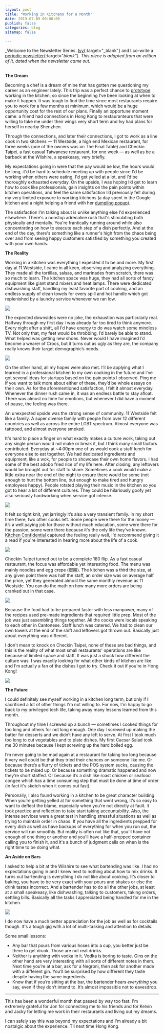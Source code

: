 ```yaml
---
layout: post
title: "Working in Kitchens for a Month"
date: 2019-07-09 00:00:00
publish: false
categories: blog
sitemap: false

---
```


_Welcome to the Newsletter Series. [Ivy](http://ivyxu.co/?utm_source=referral&&utm_medium=owenwangdotcom){:target="_blank"} and I co-write a [periodic newsletter](https://mailchi.mp/03e9ab1adc54/ivyowen){:target="_blank"}. This piece is adapted from an edition of it, dated when the newsletter came out._
<br/>
<br/>

__The Dream__

Becoming a chef is a dream of mine that has gotten me questioning my career as an engineer lately. This trip was a perfect chance to [prototype](https://www.creativelive.com/class/designing-your-life-how-to-build-a-well-lived-joyful-life-bill-burnett-dave-evans/lessons/intro-to-prototyping) working in the kitchen, so since the beginning I’ve been looking at when to make it happen. It was tough to find the time since most restaurants require you to work for a few months at minimum, which would be a huge opportunity cost for the rest of our plans. Finally an opportune moment came: a friend had connections in Hong Kong to restauranteurs that were willing to take me under their wings very short term and Ivy had plans for herself in nearby Shenzhen.

Through the connections, and later their connections, I got to work as a line cook in two kitchens — 11 Westside, a high end Mexican restaurant, for three weeks (one of the owners was on The Final Table) and Checkin Taipei, a fast casual Taiwanese restaurant, for one week — as well as be a barback at the Wilshire, a speakeasy, very briefly.

My expectations going in were that the pay would be low, the hours would be long, it'd be hard to schedule meeting up with people since I'd be working when others were eating, I'd get yelled at a lot, and I’d be thoroughly exhausted everyday. On the upside, I was hoping I’d get to learn how to cook like professionals, gain insights on the pain points within kitchen operations, and feel the same satisfaction I’d previously felt during my very limited exposure to working kitchens (a day spent in the Google kitchen and a night helping a friend with her [dumpling popup](https://www.facebook.com/getlowdumplings/)).

The satisfaction I'm talking about is unlike anything else I'd experienced elsewhere. There's a nonstop adrenaline rush that's stimulating both physically and mentally. You're frantically running around while also concentrating on how to execute each step of a dish perfectly. And at the end of the day, there's something like a runner's high from the chaos being over and from seeing happy customers satisfied by something you created with your own hands.

__The Reality__

Working in a kitchen was everything I expected it to be and more. My first day at 11 Westside, I came in all keen, observing and analyzing everything. They made all the tortillas, salsas, and marinades from scratch, there was so much to learn. The kitchen space was huge, they had all sorts of fancy equipment like giant stand mixers and heat lamps. There were dedicated dishwashing staff, handling my least favorite part of cooking, and an endless supply of clean towels for every spill and hot handle which got replenished by a laundry service whenever we ran low.

<img src="https://gallery.mailchimp.com/e9a2a7ba7716f6b270bbe04e5/images/c40cccd3-37e2-44e2-8153-058a93a4c313.jpg" />

The expected downsides were no joke, the exhaustion was particularly real. Halfway through my first day I was already far too tired to think anymore. Every night after a shift, all I'd have energy to do was watch some mindless TV. Not only that, my feet would be throbbing, I’d barely be able to stand. What helped was getting new shoes. Never would I have imagined I’d become a wearer of Crocs, but it turns out as ugly as they are, the company really knows their target demographic’s needs.

<img src="https://gallery.mailchimp.com/e9a2a7ba7716f6b270bbe04e5/images/1aac2e30-e70c-497a-b0e8-7d913e2e181e.jpg" />

On the other hand, all my hopes were also met. I’ll be applying what I learned in a professional kitchen to my own cooking in the future and I’ve got several ideas for startups based on the pain points I observed. Ping me if you want to talk more about either of these, they’d be whole essays on their own. As for the aforementioned satisfaction, I felt it almost everyday. Whenever the dinner rush came in, it was an endless battle to stay afloat. There was almost no time for emotions, but whenever I did have a moment of pause, the feeling was there.

An unexpected upside was the strong sense of community. 11 Westside felt like a family. A super diverse family with people from over 12 different countries as well as across the entire LGBT spectrum. Almost everyone was tattooed, and almost everyone smoked. 

It's hard to place a finger on what exactly makes a culture work, taking out any single person would not make or break it, but I think many small factors contributed. Everyday at ~4:00pm one of us would cook a staff lunch for everyone else to eat together. We had dedicated ingredients and equipment, like a wok, for people to showcase their own home flavors. I had some of the best adobo fried rice of my life here. After closing, any leftovers would be brought out for staff to share. Sometimes a cook would make a little extra near the end of the night to ensure there would be some (not enough to hurt the bottom line, but enough to make tired and hungry employees happy). People rotated playing their music in the kitchen so you got to hear a lot of different cultures. They could be hilariously goofy yet also seriously hardworking when service got intense.

<img src="https://gallery.mailchimp.com/e9a2a7ba7716f6b270bbe04e5/images/e135fed2-1b6b-4678-8f77-6a51ab7c3d29.gif" />

It felt so tight knit, yet jarringly it’s also a very transient family. In my short time there, two other cooks left. Some people were there for the money — it’s a well paying job for those without much education, some were there for the passion, some were there because it's the only life they've known. [Kitchen Confidential](https://www.amazon.com/dp/B002UM5BXW/) captured the feeling really well, I'd recommend giving it a read if you're interested in hearing more about the life of a cook.

<img src="https://gallery.mailchimp.com/e9a2a7ba7716f6b270bbe04e5/images/89e497b3-d718-4901-9476-8f8ca8058ea6.jpg" />

Checkin Taipei turned out to be a complete 180 flip. As a fast casual restaurant, the focus was affordable yet interesting food. The menu was mainly noodles and egg crepe (蛋餅). The kitchen was a third the size, at any given point there was half the staff, an order size was on average half the price, yet they generated almost the same monthly revenue as 11 Westside. You can do the math on how many more orders are being cranked out in that case.

<img src="https://gallery.mailchimp.com/e9a2a7ba7716f6b270bbe04e5/images/25b27160-2eb4-45ed-a495-648b94dc3391.jpg" />

Because the food had to be prepared faster with less manpower, many of the recipes used pre-made ingredients that required little prep. Most of the job was just assembling things together. All the cooks were locals speaking to each other in Cantonese. Staff lunch was catered. We had to clean our own towels at the end of the shift and leftovers got thrown out. Basically just about everything was different.

I don't mean to knock on Checkin Taipei, none of these are bad things, and this is the reality of what most small restaurants' operations are like because of limited space and staff. It was just a shock how different the culture was. I was exactly looking for what other kinds of kitchen are like and I'm actually a fan of the dishes I got to try. Check it out if you're in Hong Kong! 

<img src="https://gallery.mailchimp.com/e9a2a7ba7716f6b270bbe04e5/images/877b57ad-f65f-4f1f-b14e-a42b668ac20f.jpg" />

__The Future__

I could definitely see myself working in a kitchen long term, but only if I sacrificed a lot of other things I'm not willing to. For now, I'm happy to go back to my privileged tech life, taking away many lessons learned from this month. 

Throughout my time I screwed up a bunch —  sometimes I cooked things for too long and others for not long enough. One day I screwed up making the batter for desserts and we didn’t have any left to serve. At first I took much too long to cut vegetables and to plate dishes. My first Caesar Salad took me 30 minutes because I kept screwing up the hard boiled egg.

I’m never going to be mad again at a restaurant for taking too long because it very well could be that they tried their chances on someone like me. Or because there’s a flurry of tickets and the POS system sucks, causing the tickets to be mixed up. Or because something dramatic happened and now they’re short staffed. Or because it’s a dish like roast chicken or seafood congee which has a time consuming step that must be done at time of order (in fact it's sketch when it comes out fast).

Personally, I also found working in a kitchen to be great character building. When you’re getting yelled at for something that went wrong, it’s so easy to want to deflect the blame, especially when you're not directly at fault. It took practice and reflection to take start taking accountability. Also, the intense services were a great test in handling stressful situations as well as trying to maintain order in chaos. If you have all the ingredients prepped for every dish as well as have backups of everything for when you run out, the service will run smoothly. But reality is often not like that, you'll have not enough of one thing or another and you'll have a half-prepped container calling you to finish it, and it's a bunch of judgment calls on when is the right time to be doing what. 

__An Aside on Bars__

I asked to help a bit at the Wilshire to see what bartending was like. I had no expectations going in and I knew next to nothing about how to mix drinks. It turns out bartending is everything I do not like about cooking. It’s closer to baking, you have to be very exact with your pours and shakes or else the drink tastes incorrect. And a bartender has to do all the other jobs, at least at a small speakeasy, like dishwashing, talking to customers, taking orders, settling bills. Basically all the tasks I appreciated being handled for me in the kitchen. 

<img src="https://gallery.mailchimp.com/e9a2a7ba7716f6b270bbe04e5/images/87806292-a961-4711-b347-47cc3e93d0c5.jpg" />

I do now have a much better appreciation for the job as well as for cocktails though. It's a tough gig with a lot of multi-tasking and attention to details.

Some small lessons:

- Any bar that pours from various hoses into a cup, you better just be there to get drunk. Those are not real drinks.
- Neither is anything with vodka in it. Vodka is boring to taste. Gins on the other hand are very interesting with all sorts of different notes in them. Next time you’re at a bar, ask for a Negroni, then ask for another made with a different gin. You’ll be surprised by how different they taste despite having the same ingredients.
- Know that if you’re sitting at the bar, the bartender hears _everything_ you say, even if they don’t intend to. It’s almost impossible not to eavesdrop.

---

This has been a wonderful month that passed by way too fast. I'm extremely grateful for Jon for connecting me to his friends and for Kelvin and Jacky for letting me work in their restaurants and living out my dreams.

I can safely say this was beyond my expectations and I'm already a bit nostalgic about the experience. Til next time Hong Kong.